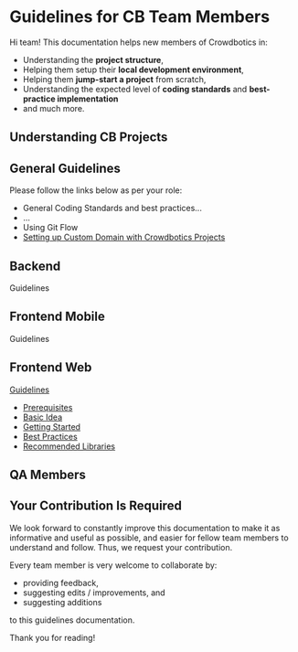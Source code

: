 # Guidelines for CB Team Members
Hi team! This documentation helps new members of Crowdbotics in:

 - Understanding the **project structure**,
 - Helping them setup their **local development environment**,
 - Helping them **jump-start a project** from scratch,
 - Understanding the expected level of **coding standards** and **best-practice implementation**
 - and much more.

## Understanding CB Projects

## General Guidelines

Please follow the links below as per your role:

- General Coding Standards and best practices...
- ...
- Using Git Flow
- [Setting up Custom Domain with Crowdbotics Projects](general/setting-up-custom-domain.md)

## Backend
Guidelines

## Frontend Mobile
Guidelines

## Frontend Web
[Guidelines](frontend-web/guidelines.md)
- [Prerequisites](frontend-web/guidelines.md#prerequisites)
- [Basic Idea](frontend-web/guidelines.md#basic-idea-of-a-crowdbotics-project)
- [Getting Started](frontend-web/guidelines.md#getting-started)
- [Best Practices](frontend-web/guidelines.md#best-practices)
- [Recommended Libraries](frontend-web/guidelines.md#recommended-libraries--packages)

## QA Members

## Your Contribution Is Required
We look forward to constantly improve this documentation to make it as informative and useful as possible, and easier for fellow team members to understand and follow. Thus, we request your contribution.

Every team member is very welcome to collaborate by:
- providing feedback,
- suggesting edits / improvements, and
- suggesting additions

to this guidelines documentation.

Thank you for reading! 
